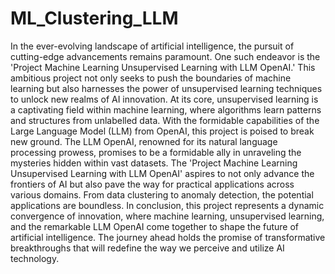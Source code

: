 # ML_Clustering_LLM

In the ever-evolving landscape of artificial intelligence, the pursuit of cutting-edge advancements remains paramount. One such endeavor is the 'Project Machine Learning Unsupervised Learning with LLM OpenAI.' This ambitious project not only seeks to push the boundaries of machine learning but also harnesses the power of unsupervised learning techniques to unlock new realms of AI innovation. At its core, unsupervised learning is a captivating field within machine learning, where algorithms learn patterns and structures from unlabelled data. With the formidable capabilities of the Large Language Model (LLM) from OpenAI, this project is poised to break new ground. The LLM OpenAI, renowned for its natural language processing prowess, promises to be a formidable ally in unraveling the mysteries hidden within vast datasets. The 'Project Machine Learning Unsupervised Learning with LLM OpenAI' aspires to not only advance the frontiers of AI but also pave the way for practical applications across various domains. From data clustering to anomaly detection, the potential applications are boundless.
In conclusion, this project represents a dynamic convergence of innovation, where machine learning, unsupervised learning, and the remarkable LLM OpenAI come together to shape the future of artificial intelligence. The journey ahead holds the promise of transformative breakthroughs that will redefine the way we perceive and utilize AI technology.
